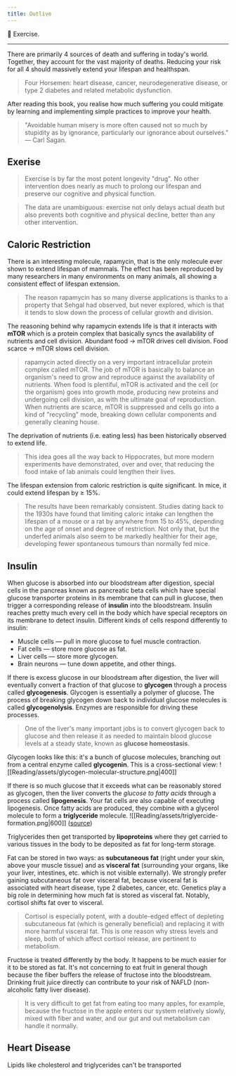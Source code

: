 ```yaml
---
title: Outlive
---
```


💎 Exercise.

---
There are primarily 4 sources of death and suffering in today's world. Together, they account for the vast majority of deaths. Reducing your risk for all 4 should massively extend your lifespan and healthspan.
> Four Horsemen: heart disease, cancer, neurodegenerative disease, or type 2 diabetes and related metabolic dysfunction.

After reading this book, you realise how much suffering you could mitigate by learning and implementing simple practices to improve your health.
> "Avoidable human misery is more often caused not so much by stupidity as by ignorance, particularly our ignorance about ourselves." — Carl Sagan.

## Exerise
> Exercise is by far the most potent longevity "drug". No other intervention does nearly as much to prolong our lifespan and preserve our cognitive and physical function.

> The data are unambiguous: exercise not only delays actual death but also prevents both cognitive and physical decline, better than any other intervention.

## Caloric Restriction
There is an interesting molecule, rapamycin, that is the only molecule ever shown to extend lifespan of mammals. The effect has been reproduced by many researchers in many environments on many animals, all showing a consistent effect of lifespan extension.
> The reason rapamycin has so many diverse applications is thanks to a property that Sehgal had observed, but never explored, which is that it tends to slow down the process of cellular growth and division.

The reasoning behind why rapamycin extends life is that it interacts with **mTOR** which is a protein complex that basically syncs the availability of nutrients and cell division. Abundant food → mTOR drives cell division. Food scarce → mTOR slows cell division.
> rapamycin acted directly on a very important intracellular protein complex called mTOR. The job of mTOR is basically to balance an organism's need to grow and reproduce against the availability of nutrients. When food is plentiful, mTOR is activated and the cell (or the organism) goes into growth mode, producing new proteins and undergoing cell division, as with the ultimate goal of reproduction. When nutrients are scarce, mTOR is suppressed and cells go into a kind of "recycling" mode, breaking down cellular components and generally cleaning house.

The deprivation of nutrients (i.e. eating less) has been historically observed to extend life.
> This idea goes all the way back to Hippocrates, but more modern experiments have demonstrated, over and over, that reducing the food intake of lab animals could lengthen their lives.

The lifespan extension from caloric restriction is quite significant. In mice, it could extend lifespan by ≥ 15%.
> The results have been remarkably consistent. Studies dating back to the 1930s have found that limiting caloric intake can lengthen the lifespan of a mouse or a rat by anywhere from 15 to 45%, depending on the age of onset and degree of restriction. Not only that, but the underfed animals also seem to be markedly healthier for their age, developing fewer spontaneous tumours than normally fed mice.

## Insulin
When glucose is absorbed into our bloodstream after digestion, special cells in the pancreas known as pancreatic beta cells which have special glucose transporter proteins in its membrane that can pull in glucose, then trigger a corresponding release of **insulin** into the bloodstream. Insulin reaches pretty much every cell in the body which have special receptors on its membrane to detect insulin. Different kinds of cells respond differently to insulin:
- Muscle cells — pull in more glucose to fuel muscle contraction.
- Fat cells — store more glucose as fat.
- Liver cells — store more glycogen.
- Brain neurons — tune down appetite, and other things.

If there is excess glucose in our bloodstream after digestion, the liver will eventually convert a fraction of that glucose to **glycogen** through a process called **glycogenesis**. Glycogen is essentially a polymer of glucose. The process of breaking glycogen down back to individual glucose molecules is called **glycogenolysis**. Enzymes are responsible for driving these processes.
> One of the liver's many important jobs is to convert glycogen back to glucose and then release it as needed to maintain blood glucose levels at a steady state, known as **glucose homeostasis**.

Glycogen looks like this: it's a bunch of glucose molecules, branching out from a central enzyme called **glycogenin**. This is a cross-sectional view:
![[Reading/assets/glycogen-molecular-structure.png|400]]

If there is so much glucose that it exceeds what can be reasonably stored as glycogen, then the liver converts the *glucose to fatty acids* through a process called **lipogenesis**. Your fat cells are also capable of executing lipogenesis. Once fatty acids are produced, they combine with a glycerol molecule to form a **triglyceride** molecule.
![[Reading/assets/triglyercide-formation.png|600]]
([source](https://ib.bioninja.com.au/standard-level/topic-2-molecular-biology/23-carbohydrates-and-lipids/triglycerides.html))

Triglycerides then get transported by **lipoproteins** where they get carried to various tissues in the body to be deposited as fat for long-term storage.

Fat can be stored in two ways: as **subcutaneous fat** (right under your skin, above your muscle tissue) and as **visceral fat** (surrounding your organs, like your liver, intestines, etc. which is not visible externally). We strongly prefer gaining subcutaneous fat over visceral fat, because visceral fat is associated with heart disease, type 2 diabetes, cancer, etc. Genetics play a big role in determining how much fat is stored as visceral fat. Notably, cortisol shifts fat over to visceral. 
> Cortisol is especially potent, with a double-edged effect of depleting subcutaneous fat (which is generally beneficial) and replacing it with more harmful visceral fat. This is one reason why stress levels and sleep, both of which affect cortisol release, are pertinent to metabolism.

Fructose is treated differently by the body. It happens to be much easier for it to be stored as fat. It's not concerning to eat fruit in general though because the fiber buffers the release of fructose into the bloodstream. Drinking fruit juice directly can contribute to your risk of NAFLD (non-alcoholic fatty liver disease).
> It is very difficult to get fat from eating too many apples, for example, because the fructose in the apple enters our system relatively slowly, mixed with fiber and water, and our gut and out metabolism can handle it normally.

## Heart Disease
Lipids like cholesterol and triglycerides can't be transported 
